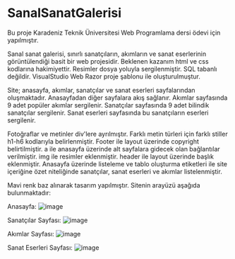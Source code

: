 # SanalSanatGalerisi

Bu proje Karadeniz Teknik Üniversitesi Web Programlama dersi ödevi için yapılmıştır.

Sanal sanat galerisi, sınırlı sanatçıların, akımların ve sanat eserlerinin görüntülendiği basit bir web projesidir. 
Beklenen kazanım html ve css kodlarına hakimiyettir. Resimler dosya yoluyla sergilenmiştir. SQL tabanlı değildir. 
VisualStudio Web Razor proje şablonu ile oluşturulmuştur.

Site; anasayfa, akımlar, sanatçılar ve sanat eserleri sayfalarından oluşmaktadır.
Anasayfadan diğer sayfalara akış sağlanır. Akımlar sayfasında 9 adet popüler akımlar sergilenir. Sanatçılar sayfasında 9 adet bilindik sanatçılar sergilenir. Sanat eserleri sayfasında bu sanatçıların eserleri sergilenir.

Fotoğraflar ve metinler div'lere ayrılmıştır. 
Farklı metin türleri için farklı stiller h1-h6 kodlarıyla belirlenmiştir. 
Footer ile layout üzerinde copyright belirtilmiştir. 
a ile anasayfa üzerinde alt sayfalara gidecek olan bağlantılar verilmiştir.
img ile resimler eklenmiştir.
header ile layout üzerinde başlık eklenmiştir.
Anasayfa üzerinde listeleme ve tablo oluşturma etiketleri ile site içeriğine özet niteliğinde sanatçılar, sanat eserleri ve akımlar listelenmiştir.

Mavi renk baz alınarak tasarım yapılmıştır.
Sitenin arayüzü aşağıda bulunmaktadır:

Anasayfa:
![image](https://github.com/user-attachments/assets/05e225a0-537e-48d5-bdc6-f001690289cf)

Sanatçılar Sayfası:
![image](https://github.com/user-attachments/assets/57e5abf7-46e5-493a-9811-803ace25a3f6)

Akımlar Sayfası:
![image](https://github.com/user-attachments/assets/fb27215a-2896-420a-b6ca-039b32872f6e)

Sanat Eserleri Sayfası:
![image](https://github.com/user-attachments/assets/c843a63d-66df-4700-96fd-afb21be3a0c2)



